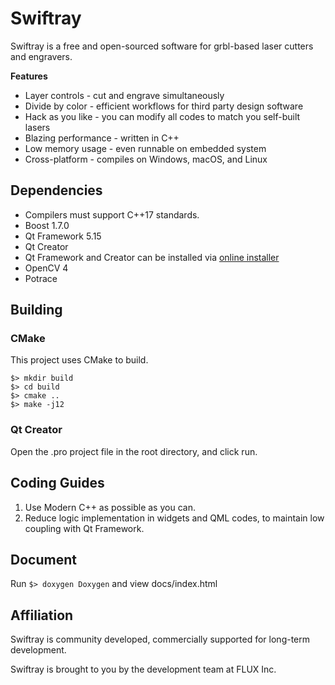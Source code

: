 # Swiftray

Swiftray is a free and open-sourced software for grbl-based laser cutters and engravers. 

**Features**

- Layer controls - cut and engrave simultaneously
- Divide by color - efficient workflows for third party design software
- Hack as you like - you can modify all codes to match you self-built lasers
- Blazing performance - written in C++
- Low memory usage - even runnable on embedded system
- Cross-platform - compiles on Windows, macOS, and Linux

## Dependencies

- Compilers must support C++17 standards.
- Boost 1.7.0
- Qt Framework 5.15
- Qt Creator
- Qt Framework and Creator can be installed via [online installer](https://www.qt.io/download-open-source)
- OpenCV 4
- Potrace

## Building

### CMake

This project uses CMake to build.

```
$> mkdir build
$> cd build
$> cmake ..
$> make -j12
```

### Qt Creator

Open the .pro project file in the root directory, and click run.

## Coding Guides

1. Use Modern C++ as possible as you can.
2. Reduce logic implementation in widgets and QML codes, to maintain low coupling with Qt Framework.

## Document

Run `$> doxygen Doxygen` and view docs/index.html

## Affiliation

Swiftray is community developed, commercially supported for long-term development.

Swiftray is brought to you by the development team at FLUX Inc.
